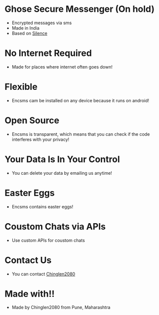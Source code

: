 # Ghose Secure Messenger (On hold)
 - Encrypted messages via sms
 - Made in India
 - Based on [Silence](https://github.com/SilenceIM/Silence)

# No Internet Required
 - Made for places where internet often goes down! 

# Flexible 
 - Encsms cam be installed on any device because it runs on android!

# Open Source 
 - Encsms is transparent, which means that you can check if the code interferes with your privacy!

# Your Data Is In Your Control
 - You can delete your data by emailing us anytime!

# Easter Eggs
 - Encsms contains easter eggs!

# Coustom Chats via APIs
 - Use custom APIs for coustom chats

# Contact Us
 - You can contact [Chinglen2080](chinglen14@proton.me)

# Made with!!
 - Made by Chinglen2080 from Pune, Maharashtra 
